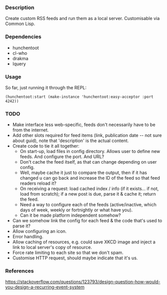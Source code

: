 ### Description
Create custom RSS feeds and run them as a local server. Customisable via Common Lisp.

### Dependencies
* hunchentoot
* cl-who
* drakma
* lquery

### Usage
So far, just running it through the REPL:

```
(hunchentoot:start (make-instance 'hunchentoot:easy-acceptor :port 4242))
```

### TODO
* Make interface less web-specific, feeds don't necessarily have to be from the internet.
* Add other slots required for feed items (link, publication date -- not sure about guid), note that 'description' is the actual content.
* Create code to tie it all together:
   - On start-up, load files in config directory. Allows user to define new feeds. And configure
     the port. And URL?
   - Don't cache the feed itself, as that can change depending on user config.
   - Well, maybe cache it just to compare the output, then if it has changed u can go back
     and increase the ID of the feed so that feed readers reload it?
   - On receiving a request: load cached index / info (if it exists... if
     not, load from scratch); if a new post is due, parse it & cache it; return the feed.
   - Need a way to configure each of the feeds (active/inactive, which days of week, weekly or fortnightly or what have you).
   - Can it be made platform independent somehow?
* Can we somehow link the config for each feed & the code that's used to parse it?
* Allow configuring an icon.
* Error handling.
* Allow caching of resources, e.g. could save XKCD image and inject a link to local server's copy of resource.
* Force rate limiting to each site so that we don't spam.
* Customise HTTP request, should maybe indicate that it's us.

### References
https://stackoverflow.com/questions/123793/design-question-how-would-you-design-a-recurring-event-system
